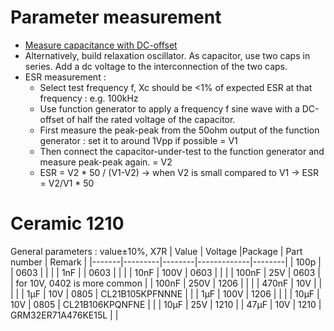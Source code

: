 # Parameter measurement
* [Measure capacitance with DC-offset](https://www.youtube.com/watch?v=Wo7E__AifQg)
 * Alternatively, build relaxation oscillator.  As capacitor, use two caps in series.  Add a dc voltage to the interconnection of the two caps.
* ESR measurement :
    * Select test frequency f, Xc should be <1% of expected ESR at that frequency : e.g. 100kHz
    * Use function generator to apply a frequency f sine wave with a DC-offset of half the rated voltage of the capacitor.
    * First measure the peak-peak from the 50ohm output of the function generator : set it to around 1Vpp if possible  = V1
    * Then connect the capacitor-under-test to the function generator and measure peak-peak again. = V2
    * ESR = V2 * 50 / (V1-V2) -> when V2 is small compared to V1 -> ESR = V2/V1 * 50

# Ceramic 1210
General parameters : value±10%, X7R
| Value | Voltage |Package | Part number | Remark |
|-------|---------|--------|-------------|--------| 
| 100p  |         | 0603   | | |
| 1nF   |         | 0603   | | |
| 10nF  | 100V    | 0603   | | |
| 100nF | 25V     | 0603   |  | for 10V, 0402 is more common |
| 100nF | 250V    | 1206   | | |
| 470nF | 10V     |        | | |
| 1µF   | 10V     | 0805   | CL21B105KPFNNNE | |
| 1µF   | 100V    | 1206   |                 | | 
| 10µF  | 10V     | 0805   | CL21B106KPQNFNE | |
| 10µF  | 25V     | 1210   |
| 47µF  | 10V     | 1210   | GRM32ER71A476KE15L | |

